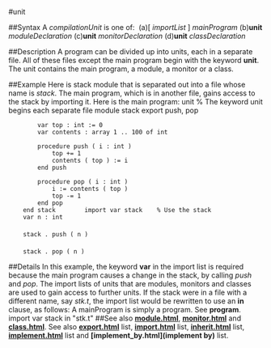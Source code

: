 
#unit

##Syntax
A *compilationUnit* is one of:
 (a)[ *importList* ] *mainProgram* (b)**unit** *moduleDeclaration* (c)**unit** *monitorDeclaration* (d)**unit** *classDeclaration*

##Description
A program can be divided up into units, each in a separate file. All  of these files except the main program begin with the keyword **unit**. The unit contains the main program, a module, a monitor or a class.

##Example
Here is stack module that is separated out into a file whose name is *stack*.
The main program, which is in another file, gains access to the stack by importing it. Here is the main program:
        unit        % The keyword unit begins each separate file
        module stack
            export push, pop
        
            var top : int := 0
            var contents : array 1 .. 100 of int
        
            procedure push ( i : int )
                top += 1
                contents ( top ) := i
            end push
        
            procedure pop ( i : int )
                i := contents ( top )
                top -= 1
            end pop
        end stack        import var stack    % Use the stack
        var n : int
        
        stack . push ( n )
        
        stack . pop ( n )
##Details
In this example, the  keyword **var** in the import list  is required because the main program causes a change in the stack, by calling *push* and *pop*. The import lists of units that are modules, monitors and classes are used to gain access to further units.
If the stack were in a file with a different name, say *stk.t*, the import list would be rewritten to use an **in** clause, as follows:
A mainProgram is simply a program. See **program**.
        import var stack in "stk.t"
##See also
**[module.html](module)**, **[monitor.html](monitor)** and **[class.html](class)**. See also **[export.html](export)** list, **[import.html](import)** list, **[inherit.html](inherit)** list, **[implement.html](implement)** list and **[implement_by.html](implement by)** list.
